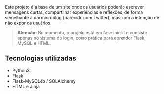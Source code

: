 
Este projeto é a base de um site onde os usuários poderão escrever mensagens curtas, compartilhar experiências e reflexões, de forma semelhante a um microblog (parecido com Twitter), mas com a intenção de não expor os usuários.  

> **Atenção:** No momento, o projeto está em fase inicial e consiste apenas no sistema de login, como prática para aprender Flask, MySQL e HTML.

## Tecnologias utilizadas

- Python3 
- Flask
- Flask-MySQLdb / SQLAlchemy
- HTML e Jinja

